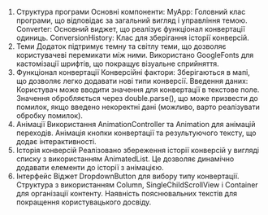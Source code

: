 1. Структура програми
Основні компоненти:
MyApp: Головний клас програми, що відповідає за загальний вигляд і управління темою.
Converter: Основний виджет, що реалізує функціонал конвертації одиниць.
ConversionHistory: Клас для зберігання історії конверсій.
2. Теми
Додаток підтримує темну та світлу теми, що дозволяє користувачеві перемикати між ними.
Використано GoogleFonts для кастомізації шрифтів, що покращує візуальне сприйняття.
3. Функціонал конвертації
Конверсійні фактори: Зберігаються в мапі, що дозволяє легко додавати нові типи конверсії.
Введення даних: Користувач може вводити значення для конвертації в текстове поле. Значення обробляється через double.parse(), що може призвести до помилок, якщо введено некоректні дані (можливо, варто реалізувати обробку помилок).
4. Анімації
Використання AnimationController та Animation для анімацій переходів.
Анімація кнопки конвертації та результуючого тексту, що додає інтерактивності.
5. Історія конверсій
Реалізовано збереження історії конверсій у вигляді списку з використанням AnimatedList.
Це дозволяє динамічно додавати елементи до історії з анімацією.
6. Інтерфейс
Віджет DropdownButton для вибору типу конвертації.
Структура з використанням Column, SingleChildScrollView і Container для організації контенту.
Наявність пояснювальних текстів для покращення користувацького досвіду.
